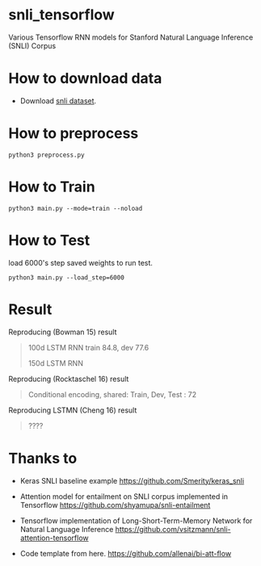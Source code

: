 # snli_tensorflow
Various Tensorflow RNN models for Stanford Natural Language Inference (SNLI) Corpus


# How to download data

* Download [snli dataset](http://nlp.stanford.edu/projects/snli/).


# How to preprocess

`python3 preprocess.py`


# How to Train

`python3 main.py --mode=train --noload`

# How to Test


load 6000's step saved weights to run test. 

`python3 main.py --load_step=6000`

# Result

Reproducing (Bowman 15) result
> 100d LSTM RNN
> train 84.8, dev 77.6
>
> 150d LSTM RNN
> 


Reproducing (Rocktaschel 16) result
> Conditional encoding, shared: Train, Dev, Test : 72

Reproducing LSTMN (Cheng 16) result
> ????



# Thanks to

* Keras SNLI baseline example https://github.com/Smerity/keras_snli

* Attention model for entailment on SNLI corpus implemented in Tensorflow https://github.com/shyamupa/snli-entailment

* Tensorflow implementation of Long-Short-Term-Memory Network for Natural Language Inference https://github.com/vsitzmann/snli-attention-tensorflow

* Code template from here. https://github.com/allenai/bi-att-flow
